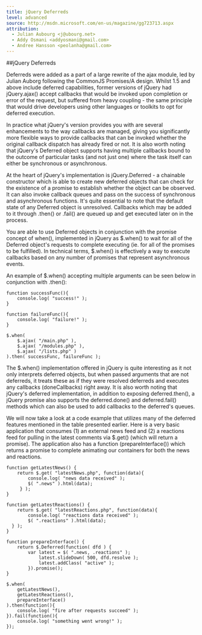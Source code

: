 ```yaml
---
title: jQuery Deferreds
level: advanced
source: http://msdn.microsoft.com/en-us/magazine/gg723713.aspx
attribution: 
  - Julian Aubourg <j@ubourg.net>
  - Addy Osmani <addyosmani@gmail.com>
  - Andree Hansson <peolanha@gmail.com>
---
```


##jQuery Deferreds

Deferreds were added as a part of a large rewrite of the ajax module,
led by Julian Auborg following the CommonJS Promises/A design. Whilst 1.5 and
above include deferred capabilities, former versions of jQuery had
jQuery.ajax() accept callbacks that would be invoked upon completion or
error of the request, but suffered from heavy coupling - the same
principle that would drive developers using other languages or toolkits
to opt for deferred execution.

In practice what jQuery's version provides you with are several
enhancements to the way callbacks are managed, giving you significantly
more flexible ways to provide callbacks that can be invoked whether the
original callback dispatch has already fired or not. It is also worth
noting that jQuery's Deferred object supports having multiple callbacks
bound to the outcome of particular tasks (and not just one) where the
task itself can either be synchronous or asynchronous.

At the heart of jQuery's implementation is jQuery.Deferred - a chainable
constructor which is able to create new deferred objects that can check
for the existence of a promise to establish whether the object can be
observed. It can also invoke callback queues and pass on the success of
synchronous and asynchronous functions. It's quite essential to note
that the default state of any Deferred object is unresolved. Callbacks 
which may be added to it through .then() or .fail() are queued up and get
executed later on in the process.

You are able to use Deferred objects in conjunction with the promise concept of
when(), implemented in jQuery as $.when() to wait for all of the Deferred
object's requests to complete executing (ie. for all of the promises to be
fulfilled). In technical terms, $.when() is effectively a way to execute
callbacks based on any number of promises that represent asynchronous events.

An example of $.when() accepting multiple arguments can be seen below in
conjunction with .then():

```
function successFunc(){
    console.log( "success!" );
}    

function failureFunc(){
    console.log( "failure!" );
}

$.when(
    $.ajax( "/main.php" ),
    $.ajax( "/modules.php" ),
    $.ajax( "/lists.php" )
).then( successFunc, failureFunc );
```

The $.when() implementation offered in jQuery is quite interesting as it not
only interprets deferred objects, but when passed arguments that are not
deferreds, it treats these as if they were resolved deferreds and executes any
callbacks (doneCallbacks) right away. It is also worth noting that jQuery's
deferred implementation, in addition to exposing deferred.then(), a jQuery
promise also supports the deferred.done() and deferred.fail() methods which can
also be used to add callbacks to the deferred's queues.

We will now take a look at a code example that utilizes many of the deferred
features mentioned in the table presented earlier. Here is a very basic
application that consumes (1) an external news feed and (2) a reactions feed
for pulling in the latest comments via $.get() (which will return a promise).
The application also has a function (prepareInterface()) which returns a
promise to complete animating our containers for both the news and
reactions.


```
function getLatestNews() {
    return $.get( "latestNews.php", function(data){
        console.log( "news data received" );
        $( ".news" ).html(data);
     } );   
}

function getLatestReactions() {
    return $.get( "latestReactions.php", function(data){
        console.log( "reactions data received" );
        $( ".reactions" ).html(data);
  } );
}

function prepareInterface() {
    return $.Deferred(function( dfd ) {
        var latest = $( ".news, .reactions" );
            latest.slideDown( 500, dfd.resolve );
            latest.addClass( "active" );
        }).promise();
}

$.when(
    getLatestNews(),
    getLatestReactions(),
    prepareInterface()
).then(function(){
    console.log( "fire after requests succeed" );
}).fail(function(){
    console.log( "something went wrong!" );
});
```
